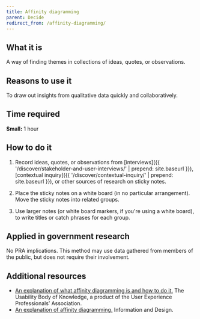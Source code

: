 ```yaml
---
title: Affinity diagramming
parent: Decide
redirect_from: /affinity-diagramming/
---
```


## What it is

A way of finding themes in collections of ideas, quotes, or observations.

## Reasons to use it

To draw out insights from qualitative data quickly and collaboratively.

## Time required

**Small:** 1 hour

## How to do it

1. Record ideas, quotes, or observations from [interviews]({{ '/discover/stakeholder-and-user-interviews/' | prepend: site.baseurl }}), [contextual inquiry]({{ '/discover/contextual-inquiry/' | prepend: site.baseurl }}), or other sources of research on sticky notes.

2. Place the sticky notes on a white board (in no particular arrangement). Move the sticky notes into related groups.

3. Use larger notes (or white board markers, if you're using a white board), to write titles or catch phrases for each group.

## Applied in government research

No PRA implications. This method may use data gathered from members of the public, but does not require their involvement.

## Additional resources

- [An explanation of what affinity diagramming is and how to do it.](http://www.usabilitybok.org/affinity-diagram) The Usability Body of Knowledge, a product of the User Experience Professionals’ Association.
- [An explanation of affinity diagramming.](http://infodesign.com.au/usabilityresources/affinitydiagramming/) Information and Design.

